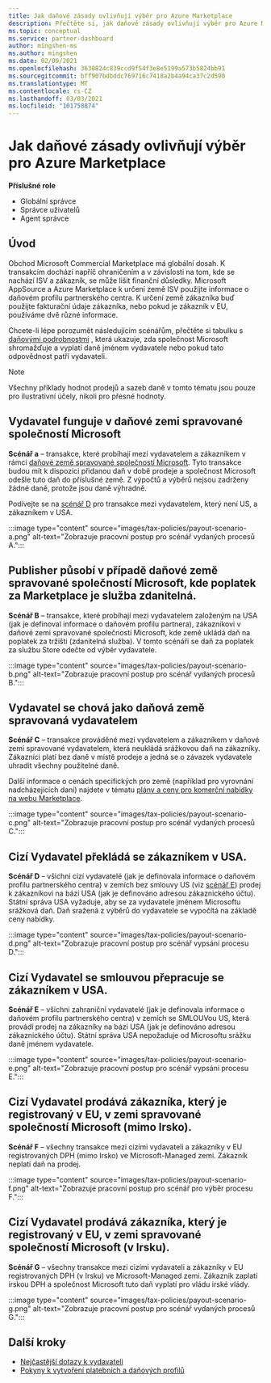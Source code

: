 ```yaml
---
title: Jak daňové zásady ovlivňují výběr pro Azure Marketplace
description: Přečtěte si, jak daňové zásady ovlivňují výběr pro Azure Marketplace.
ms.topic: conceptual
ms.service: partner-dashboard
author: mingshen-ms
ms.author: mingshen
ms.date: 02/09/2021
ms.openlocfilehash: 3630824c839ccd9f54f3e8e5199a573b5824bb91
ms.sourcegitcommit: bff907bdbddc769716c7418a2b4a94ca37c2d590
ms.translationtype: MT
ms.contentlocale: cs-CZ
ms.lasthandoff: 03/03/2021
ms.locfileid: "101758874"
---
```

# <a name="how-tax-policies-affect-payout-for-azure-marketplace"></a>Jak daňové zásady ovlivňují výběr pro Azure Marketplace

**Příslušné role**
-    Globální správce
-    Správce uživatelů
-    Agent správce

## <a name="introduction"></a>Úvod

Obchod Microsoft Commercial Marketplace má globální dosah. K transakcím dochází napříč ohraničením a v závislosti na tom, kde se nachází ISV a zákazník, se může lišit finanční důsledky. Microsoft AppSource a Azure Marketplace k určení země ISV použijte informace o daňovém profilu partnerského centra. K určení země zákazníka buď použijte fakturační údaje zákazníka, nebo pokud je zákazník v EU, používáme dvě různé informace.

Chcete-li lépe porozumět následujícím scénářům, přečtěte si tabulku s [daňovými podrobnostmi](tax-details-marketplace.md) , která ukazuje, zda společnost Microsoft shromažďuje a vyplatí daně jménem vydavatele nebo pokud tato odpovědnost patří vydavateli.

> [!NOTE]
> Všechny příklady hodnot prodejů a sazeb daně v tomto tématu jsou pouze pro ilustrativní účely, nikoli pro přesné hodnoty.

## <a name="publisher-transacts-in-microsoft-managed-tax-country"></a>Vydavatel funguje v daňové zemi spravované společností Microsoft

**Scénář a** – transakce, které probíhají mezi vydavatelem a zákazníkem v rámci [daňové země spravované společností Microsoft](tax-details-marketplace.md#microsoft-managed-countries). Tyto transakce budou mít k dispozici přidanou daň v době prodeje a společnost Microsoft odešle tuto daň do příslušné země. Z výpočtů a výběrů nejsou zadrženy žádné daně, protože jsou daně výhradně.

Podívejte se na [scénář D](#foreign-publisher-transacts-with-us-customer) pro transakce mezi vydavatelem, který není US, a zákazníkem v USA.

:::image type="content" source="images/tax-policies/payout-scenario-a.png" alt-text="Zobrazuje pracovní postup pro scénář vydaných procesů A.":::

## <a name="publisher-transacts-in-microsoft-managed-tax-country-where-marketplace-fee-is-taxable-service"></a>Publisher působí v případě daňové země spravované společností Microsoft, kde poplatek za Marketplace je služba zdanitelná.

**Scénář B** – transakce, které probíhají mezi vydavatelem založeným na USA (jak je definoval informace o daňovém profilu partnera), zákazníkovi v daňové zemi spravované společností Microsoft, kde země ukládá daň na poplatek za tržišti (zdanitelná služba). V tomto scénáři se daň za poplatek za službu Store odečte od výběr vydavatele.

:::image type="content" source="images/tax-policies/payout-scenario-b.png" alt-text="Zobrazuje pracovní postup pro scénář vydaných procesů B.":::

## <a name="publisher-transacts-in-publisher-managed-tax-country"></a>Vydavatel se chová jako daňová země spravovaná vydavatelem

**Scénář C** – transakce prováděné mezi vydavatelem a zákazníkem v daňové zemi spravované vydavatelem, která neukládá srážkovou daň na zákazníky. Zákazníci platí bez daně v místě prodeje a jedná se o závazek vydavatele uhradit všechny použitelné daně.

Další informace o cenách specifických pro země (například pro vyrovnání nadcházejících daní) najdete v tématu [plány a ceny pro komerční nabídky na webu Marketplace](https://docs.microsoft.com/azure/marketplace/plans-pricing#custom-prices).

:::image type="content" source="images/tax-policies/payout-scenario-c.png" alt-text="Zobrazuje pracovní postup pro scénář vydaných procesů C.":::

## <a name="foreign-publisher-transacts-with-us-customer"></a>Cizí Vydavatel překládá se zákazníkem v USA.

**Scénář D** – všichni cizí vydavatelé (jak je definovala informace o daňovém profilu partnerského centra) v zemích bez smlouvy US (viz [scénář E](#foreign-publisher-with-a-treaty-transacts-with-us-customer)) prodej k zákazníkovi na bázi USA (jak je definováno adresou zákaznického účtu). Státní správa USA vyžaduje, aby se za vydavatele jménem Microsoftu srážková daň. Daň sražená z výběrů do vydavatele se vypočítá na základě ceny nabídky.

:::image type="content" source="images/tax-policies/payout-scenario-d.png" alt-text="Zobrazuje pracovní postup pro scénář vypsání procesu D.":::

## <a name="foreign-publisher-with-a-treaty-transacts-with-us-customer"></a>Cizí Vydavatel se smlouvou přepracuje se zákazníkem v USA.

**Scénář E** – všichni zahraniční vydavatelé (jak je definovala informace o daňovém profilu partnerského centra) v zemích se SMLOUVou US, která provádí prodej na zákazníky na bázi USA (jak je definováno adresou zákaznického účtu). Státní správa USA nepožaduje od Microsoftu srážku daně jménem vydavatele.

:::image type="content" source="images/tax-policies/payout-scenario-e.png" alt-text="Zobrazuje pracovní postup pro scénář vypsání procesu E.":::

## <a name="foreign-publisher-sells-to-an-eu-vat-registered-customer-in-a-microsoft-managed-country-outside-ireland"></a>Cizí Vydavatel prodává zákazníka, který je registrovaný v EU, v zemi spravované společností Microsoft (mimo Irsko).

**Scénář F** – všechny transakce mezi cizími vydavateli a zákazníky v EU registrovaných DPH (mimo Irsko) ve Microsoft-Managed zemi. Zákazník neplatí daň na prodej.

:::image type="content" source="images/tax-policies/payout-scenario-f.png" alt-text="Zobrazuje pracovní postup pro scénář pro výběr procesu F.":::

## <a name="foreign-publisher-sells-to-an-eu-vat-registered-customer-in-a-microsoft-managed-country-in-ireland"></a>Cizí Vydavatel prodává zákazníka, který je registrovaný v EU, v zemi spravované společností Microsoft (v Irsku).

**Scénář G** – všechny transakce mezi cizími vydavateli a zákazníky v EU registrovaných DPH (v Irsku) ve Microsoft-Managed zemi. Zákazník zaplatí irskou DPH a společnost Microsoft tuto daň vyplatí pro vládu irské vlády.

:::image type="content" source="images/tax-policies/payout-scenario-g.png" alt-text="Zobrazuje pracovní postup pro scénář vydaných procesů G.":::

## <a name="next-steps"></a>Další kroky

- [Nejčastější dotazy k vydavateli](https://docs.microsoft.com/azure/marketplace/marketplace-faq-publisher-guide)
- [Pokyny k vytvoření platebních a daňových profilů](https://docs.microsoft.com/partner-center/set-up-your-payout-account?context=/azure/marketplace/context/context#create-a-payment-profile)
